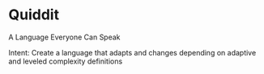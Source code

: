 # Quiddit
A Language Everyone Can Speak

Intent: Create a language that adapts and changes depending on adaptive and leveled complexity definitions
